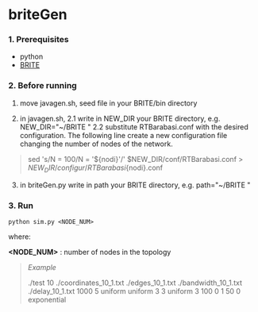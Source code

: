 # briteGen
### 1. Prerequisites
* python
* [BRITE](https://www.cs.bu.edu/brite/)

### 2. Before running

1. move javagen.sh, seed file in your BRITE/bin directory

2. in javagen.sh, 
  2.1 write in NEW_DIR your BRITE directory, e.g. NEW_DIR="~/BRITE "
	2.2 substitute RTBarabasi.conf with the desired configuration. The following line create a new configuration file changing the number of nodes of the network. 

> sed 's/N = 100/N = '${nodi}'/' $NEW_DIR/conf/RTBarabasi.conf > $NEW_DIR/configur/RTBarabasi${nodi}.conf

3. in briteGen.py write in path your BRITE directory, e.g. path="~/BRITE "

### 3. Run 
```
python sim.py <NODE_NUM>
```
where:

**\<NODE_NUM\>** : number of nodes in the topology

> *Example*
> 
> ./test 10 ./coordinates_10_1.txt ./edges_10_1.txt ./bandwidth_10_1.txt ./delay_10_1.txt 1000 5 uniform uniform 3 3 uniform 3 100 0 1 50 0 exponential
